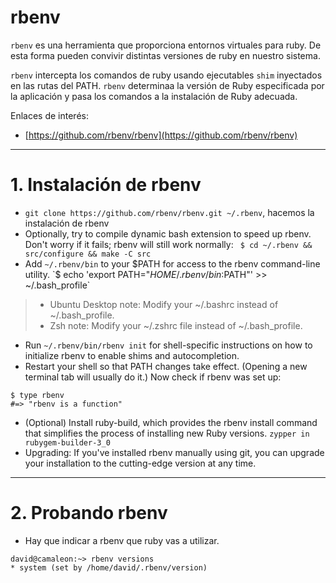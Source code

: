 

# rbenv

`rbenv` es una herramienta que proporciona entornos virtuales para ruby.
De esta forma pueden convivir distintas versiones de ruby en nuestro sistema.

`rbenv` intercepta los comandos de ruby usando ejecutables `shim` inyectados en las rutas del PATH. `rbenv` determinaa la versión de Ruby especificada por la aplicación y pasa los comandos a la instalación de Ruby adecuada.

Enlaces de interés:
* [https://github.com/rbenv/rbenv](https://github.com/rbenv/rbenv)

---

# 1. Instalación de rbenv

* `git clone https://github.com/rbenv/rbenv.git ~/.rbenv`, hacemos la instalación de rbenv
* Optionally, try to compile dynamic bash extension to speed up rbenv.
Don't worry if it fails; rbenv will still work normally:
` $ cd ~/.rbenv && src/configure && make -C src`
* Add `~/.rbenv/bin` to your $PATH for access to the rbenv command-line utility.
`$ echo 'export PATH="$HOME/.rbenv/bin:$PATH"' >> ~/.bash_profile`

> * Ubuntu Desktop note: Modify your ~/.bashrc instead of ~/.bash_profile.
> * Zsh note: Modify your ~/.zshrc file instead of ~/.bash_profile.

* Run `~/.rbenv/bin/rbenv init` for shell-specific instructions on how to initialize rbenv to enable shims and autocompletion.
* Restart your shell so that PATH changes take effect. (Opening a new terminal tab will usually do it.) Now check if rbenv was set up:
```
$ type rbenv
#=> "rbenv is a function"
```
* (Optional) Install ruby-build, which provides the rbenv install command that simplifies the process of installing new Ruby versions. `zypper in rubygem-builder-3_0`
* Upgrading: If you've installed rbenv manually using git, you can upgrade your installation to the cutting-edge version at any time.

---

# 2. Probando rbenv

* Hay que indicar a rbenv que ruby vas a utilizar.

```
david@camaleon:~> rbenv versions
* system (set by /home/david/.rbenv/version)
```
